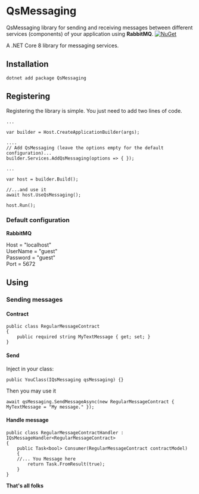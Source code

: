 # QsMessaging
QsMessaging library for sending and receiving messages between different services (components) of your application using __RabbitMQ__.
[![NuGet](https://img.shields.io/nuget/v/QsMessaging.svg)](https://www.nuget.org/packages/QsMessaging/)  


A .NET Core 8 library for messaging services.

## Installation

	dotnet add package QsMessaging

## Registering
Registering the library is simple. You just need to add two lines of code.

	...

	var builder = Host.CreateApplicationBuilder(args);

	....
	// Add QsMessaging (leave the options empty for the default configuration)...
	builder.Services.AddQsMessaging(options => { });

	...

	var host = builder.Build();

	//...and use it
	await host.UseQsMessaging();

	host.Run();



### Default configuration
**RabbitMQ**

Host = "localhost"  
UserName = "guest"  
Password = "guest"  
Port = 5672

## Using

### Sending messages

#### Contract
	public class RegularMessageContract
	{
		public required string MyTextMessage { get; set; } 
	}

#### Send
Inject in your class:   

    public YouClass(IQsMessaging qsMessaging) {}

Then you may use it

	await qsMessaging.SendMessageAsync(new RegularMessageContract { MyTextMessage = "My message." });

#### Handle message

    public class RegularMessageContractHandler : IQsMessageHandler<RegularMessageContract>
    {
        public Task<bool> Consumer(RegularMessageContract contractModel)
        {
		//... You Message here
            return Task.FromResult(true);
        }
    }

**That's all folks**
